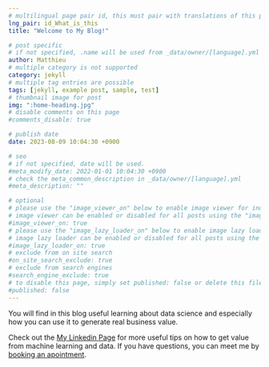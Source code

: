 ```yaml
---
# multilingual page pair id, this must pair with translations of this page. (This name must be unique)
lng_pair: id_What_is_this
title: "Welcome to My Blog!"

# post specific
# if not specified, .name will be used from _data/owner/[language].yml
author: Matthieu
# multiple category is not supported
category: jekyll
# multiple tag entries are possible
tags: [jekyll, example post, sample, test]
# thumbnail image for post
img: ":home-heading.jpg"
# disable comments on this page
#comments_disable: true

# publish date
date: 2023-08-09 10:04:30 +0900

# seo
# if not specified, date will be used.
#meta_modify_date: 2022-01-01 10:04:30 +0900
# check the meta_common_description in _data/owner/[language].yml
#meta_description: ""

# optional
# please use the "image_viewer_on" below to enable image viewer for individual pages or posts (_posts/ or [language]/_posts folders).
# image viewer can be enabled or disabled for all posts using the "image_viewer_posts: true" setting in _data/conf/main.yml.
#image_viewer_on: true
# please use the "image_lazy_loader_on" below to enable image lazy loader for individual pages or posts (_posts/ or [language]/_posts folders).
# image lazy loader can be enabled or disabled for all posts using the "image_lazy_loader_posts: true" setting in _data/conf/main.yml.
#image_lazy_loader_on: true
# exclude from on site search
#on_site_search_exclude: true
# exclude from search engines
#search_engine_exclude: true
# to disable this page, simply set published: false or delete this file
#published: false
---
```

<!-- outline-start -->

You will find in this blog useful learning about data science and especially how you can use it to generate real business value.

<!-- outline-end -->

Check out the [My Linkedin Page][linkedin-page] for more useful tips on how to get value from machine learning and data. If you have questions, you can meet me by [booking an apointment][calendly-page].

[linkedin-page]: https://www.linkedin.com/in/matthieu-saussaye-0023a114a/
[calendly-page]: https://calendly.com/matthieu-saussaye/30min
